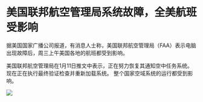 # 美国联邦航空管理局系统故障，全美航班受影响

据美国国家广播公司报道，有消息人士称，美国联邦航空管理局（FAA）表示电脑出现故障后，周三上午美国各地的航班都受到影响。

美国联邦航空管理局在1月11日推文中表示，正在努力恢复其通知空中任务系统。现在正在执行最终验证检查并重新加载系统。 整个国家空域系统的运行都受到影响。

![](https://inews.gtimg.com/newsapp_bt/0/15605803306/1000)

